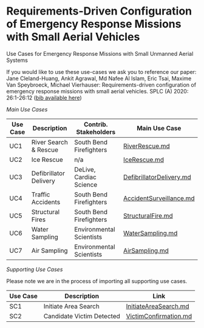 # Requirements-Driven Configuration of Emergency Response Missions with Small Aerial Vehicles
Use Cases for Emergency Response Missions with Small Unmanned Aerial Systems

If you would like to use these use-cases we ask you to reference our paper: 
Jane Cleland-Huang, Ankit Agrawal, Md Nafee Al Islam, Eric Tsai, Maxime Van Speybroeck, Michael Vierhauser:
Requirements-driven configuration of emergency response missions with small aerial vehicles. SPLC (A) 2020: 26:1-26:12
([bib available here](SPLC2020.txt))


*Main Use Cases*

| Use Case      | Description                 | Contrib. Stakeholders              | Main Use Case  |
| ------------- |-------------                    | -----                              |            -----|    
| UC1           | River Search & Rescue           | South Bend Firefighters |[RiverRescue.md](usecases/RiverRescue.md ) 
| UC2           |Ice Rescue                       |   n/a |[IceRescue.md](usecases/IceRescue.md ) 
| UC3           |Defibrillator Delivery         |    DeLive, Cardiac Science | [DefibrillatorDelivery.md](usecases/DefibrillatorDelivery.md)
| UC4           |Traffic Accidents                |    South Bend Firefighters | [AccidentSurveillance.md](usecases/AccidentSurveillance.md)
| UC5           | Structural Fires                |    South Bend Firefighters | [StructuralFire.md](usecases/StructuralFire.md)
| UC6           | Water Sampling                  |    Environmental Scientists | [WaterSampling.md](usecases/WaterSampling.md)
| UC7           | Air Sampling                    |    Environmental Scientists | [AirSampling.md](usecases/AirSampling.md)

*Supporting Use Cases*

Please note we are in the process of importing all supporting use cases.

| Use Case      | Description                  | Link  |
| ------------- |-------------                    | -----     |
|   SC1         | Initiate Area Search           | [InitiateAreaSearch.md](usecases/supporting/InitiateAreaSearch.md) |
|   SC2         | Candidate Victim Detected  | [VictimConfirmation.md](usecases/supporting/VictimConfirmation.md)|


